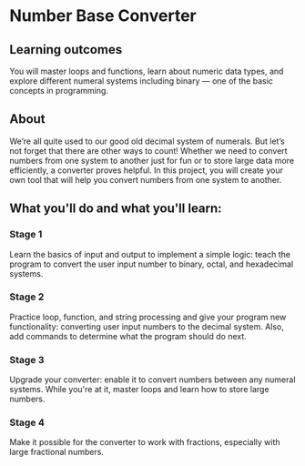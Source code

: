 # Number Base Converter

## Learning outcomes
You will master loops and functions, learn about numeric data types, and explore different numeral systems including binary — one of the basic concepts in programming.

## About
We’re all quite used to our good old decimal system of numerals. But let’s not forget that there are other ways to count! Whether we need to convert numbers from one system to another just for fun or to store large data more efficiently, a converter proves helpful. In this project, you will create your own tool that will help you convert numbers from one system to another.

## What you'll do and what you'll learn:
### Stage 1
Learn the basics of input and output to implement a simple logic: teach the program to convert the user input number to binary, octal, and hexadecimal systems.
### Stage 2
Practice loop, function, and string processing and give your program new functionality: converting user input numbers to the decimal system. Also, add commands to determine what the program should do next.
### Stage 3
Upgrade your converter: enable it to convert numbers between any numeral systems. While you're at it, master loops and learn how to store large numbers.
### Stage 4
Make it possible for the converter to work with fractions, especially with large fractional numbers.
